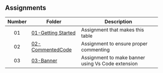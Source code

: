 ## Assignments

| Number | Folder | Description |
| :----: | ------ | ----------- |
| 01     |[ 01-Getting Started ](Assignments/)|Assignment that makes this table|
| 02     |[ 02-CommentedCode ](/Assignments/02-CommentedCode)|Assignment to ensure proper commenting|
| 03     |[ 03-Banner ](Assignments/03-BannerPage)|Assignment to make banner using Vs Code extension|


